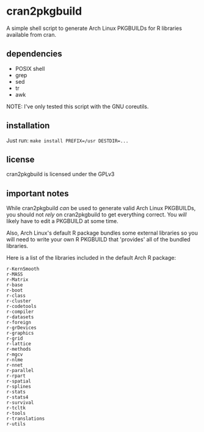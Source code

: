 # cran2pkgbuild

A simple shell script to generate Arch Linux PKGBUILDs for R libraries
available from cran.

## dependencies

* POSIX shell
* grep
* sed
* tr
* awk

NOTE: I've only tested this script with the GNU coreutils.

## installation

Just run: `make install PREFIX=/usr DESTDIR=...`

## license

cran2pkgbuild is licensed under the GPLv3

## important notes

While cran2pkgbuild *can* be used to generate valid Arch Linux PKGBUILDs,
you should not *rely* on cran2pkgbuild to get everything correct. You
*will* likely have to edit a PKGBUILD at some time.

Also, Arch Linux's default R package bundles some external libraries
so you will need to write your own R PKGBUILD that 'provides' all of the
bundled libraries.

Here is a list of the libraries included in the default Arch R package:
```
r-KernSmooth
r-MASS
r-Matrix
r-base
r-boot
r-class
r-cluster
r-codetools
r-compiler
r-datasets
r-foreign
r-grDevices
r-graphics
r-grid
r-lattice
r-methods
r-mgcv
r-nlme
r-nnet
r-parallel
r-rpart
r-spatial
r-splines
r-stats
r-stats4
r-survival
r-tcltk
r-tools
r-translations
r-utils
```
